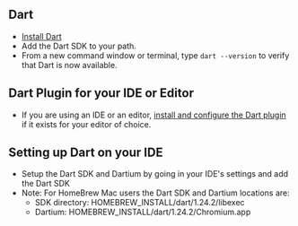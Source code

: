 ## Dart
* [Install Dart](https://www.dartlang.org/install)
* Add the Dart SDK to your path.
* From a new command window or terminal, type `dart --version` to verify that Dart is now available.

## Dart Plugin for your IDE or Editor
* If you are using an IDE or an editor, [install and configure the Dart plugin](https://www.dartlang.org/tools) if it exists for your editor of choice.

## Setting up Dart on your IDE
* Setup the Dart SDK and Dartium by going in your IDE's settings and add the Dart SDK
* Note: For HomeBrew Mac users the Dart SDK and Dartium locations are:
  * SDK directory: HOMEBREW_INSTALL/dart/1.24.2/libexec
  * Dartium: HOMEBREW_INSTALL/dart/1.24.2/Chromium.app
